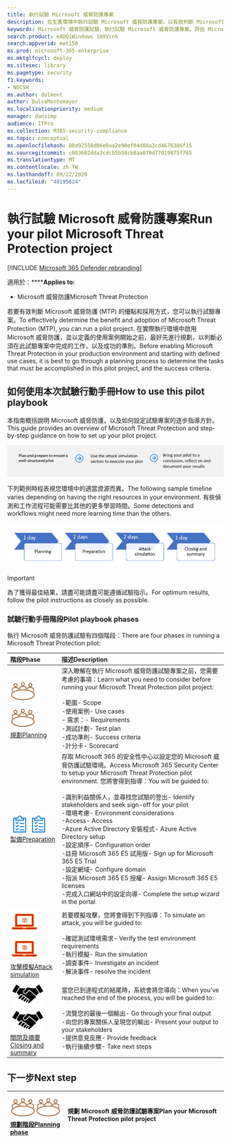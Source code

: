 ```yaml
---
title: 執行試驗 Microsoft 威脅防護專案
description: 在生產環境中執行試驗 Microsoft 威脅防護專案，以有效判斷 Microsoft 威脅防護 (MTP) 的優點和採用方式。
keywords: Microsoft 威脅防護試驗，執行試驗 Microsoft 威脅防護專案，評估 Microsoft 威脅防護中的實際執行、Microsoft 威脅防護試驗專案、網路安全性、高級持續性威脅、企業安全性、裝置、裝置、身分識別、使用者、資料、應用程式、事件、自動化調查和修正，以及高級搜尋
search.product: eADQiWindows 10XVcnh
search.appverid: met150
ms.prod: microsoft-365-enterprise
ms.mktglfcycl: deploy
ms.sitesec: library
ms.pagetype: security
f1.keywords:
- NOCSH
ms.author: dolmont
author: DulceMontemayor
ms.localizationpriority: medium
manager: dansimp
audience: ITPro
ms.collection: M365-security-compliance
ms.topic: conceptual
ms.openlocfilehash: 88d92558d86e0aa2e90ef04d88a3cd4676386f15
ms.sourcegitcommit: c083602dda3cdcb5b58cb8aa070d77019075f765
ms.translationtype: MT
ms.contentlocale: zh-TW
ms.lasthandoff: 09/22/2020
ms.locfileid: "48195624"
---
```

# <a name="run-your-pilot-microsoft-threat-protection-project"></a><span data-ttu-id="2bc66-104">執行試驗 Microsoft 威脅防護專案</span><span class="sxs-lookup"><span data-stu-id="2bc66-104">Run your pilot Microsoft Threat Protection project</span></span> 

[!INCLUDE [Microsoft 365 Defender rebranding](../includes/microsoft-defender.md)]


<span data-ttu-id="2bc66-105">適用於：\*\*\*\*</span><span class="sxs-lookup"><span data-stu-id="2bc66-105">**Applies to:**</span></span>
- <span data-ttu-id="2bc66-106">Microsoft 威脅防護</span><span class="sxs-lookup"><span data-stu-id="2bc66-106">Microsoft Threat Protection</span></span>

<span data-ttu-id="2bc66-107">若要有效判斷 Microsoft 威脅防護 (MTP) 的優點和採用方式，您可以執行試驗專案。</span><span class="sxs-lookup"><span data-stu-id="2bc66-107">To effectively determine the benefit and adoption of Microsoft Threat Protection (MTP), you can run a pilot project.</span></span> <span data-ttu-id="2bc66-108">在實際執行環境中啟用 Microsoft 威脅防護，並以定義的使用案例開始之前，最好先進行規劃，以判斷必須在此試驗專案中完成的工作，以及成功的準則。</span><span class="sxs-lookup"><span data-stu-id="2bc66-108">Before enabling Microsoft Threat Protection in your production environment and starting with defined use cases, it is best to go through a planning process to determine the tasks that must be accomplished in this pilot project, and the success criteria.</span></span> 


## <a name="how-to-use-this-pilot-playbook"></a><span data-ttu-id="2bc66-109">如何使用本次試驗行動手冊</span><span class="sxs-lookup"><span data-stu-id="2bc66-109">How to use this pilot playbook</span></span>

<span data-ttu-id="2bc66-110">本指南概括說明 Microsoft 威脅防護，以及如何設定試驗專案的逐步指導方針。</span><span class="sxs-lookup"><span data-stu-id="2bc66-110">This guide provides an overview of Microsoft Threat Protection and step-by-step guidance on how to set up your pilot project.</span></span> 

![執行 Microsoft 威脅防護試驗的階段](../../media/pilotphases.png)

<span data-ttu-id="2bc66-112">下列範例時程表視您環境中的適當資源而異。</span><span class="sxs-lookup"><span data-stu-id="2bc66-112">The following sample timeline varies depending on having the right resources in your environment.</span></span> <span data-ttu-id="2bc66-113">有些偵測和工作流程可能需要比其他的更多學習時間。</span><span class="sxs-lookup"><span data-stu-id="2bc66-113">Some detections and workflows might need more learning time than the others.</span></span>

![執行 Microsoft 威脅防護試驗的範例時程表](../../media/pilotimeline.png)

>[!IMPORTANT]
><span data-ttu-id="2bc66-115">為了獲得最佳結果，請盡可能請盡可能遵循試驗指示。</span><span class="sxs-lookup"><span data-stu-id="2bc66-115">For optimum results, follow the pilot instructions as closely as possible.</span></span>


### <a name="pilot-playbook-phases"></a><span data-ttu-id="2bc66-116">試驗行動手冊階段</span><span class="sxs-lookup"><span data-stu-id="2bc66-116">Pilot playbook phases</span></span> 

<span data-ttu-id="2bc66-117">執行 Microsoft 威脅防護試驗有四個階段：</span><span class="sxs-lookup"><span data-stu-id="2bc66-117">There are four phases in running a Microsoft Threat Protection pilot:</span></span>

|<span data-ttu-id="2bc66-118">階段</span><span class="sxs-lookup"><span data-stu-id="2bc66-118">Phase</span></span> | <span data-ttu-id="2bc66-119">描述</span><span class="sxs-lookup"><span data-stu-id="2bc66-119">Description</span></span> | 
|:-------|:-----|
| <span data-ttu-id="2bc66-120">![規劃](../../media/mtp/plan.png)</span><span class="sxs-lookup"><span data-stu-id="2bc66-120">![Planning](../../media/mtp/plan.png)</span></span><br>[<span data-ttu-id="2bc66-121">規劃</span><span class="sxs-lookup"><span data-stu-id="2bc66-121">Planning</span></span>](mtp-pilot-plan.md)| <span data-ttu-id="2bc66-122">深入瞭解在執行 Microsoft 威脅防護試驗專案之前，您需要考慮的事項：</span><span class="sxs-lookup"><span data-stu-id="2bc66-122">Learn what you need to consider before running your Microsoft Threat Protection pilot project:</span></span> <br><br><span data-ttu-id="2bc66-123">-範圍</span><span class="sxs-lookup"><span data-stu-id="2bc66-123">- Scope</span></span> <br> <span data-ttu-id="2bc66-124">-使用案例</span><span class="sxs-lookup"><span data-stu-id="2bc66-124">- Use cases</span></span> <br><span data-ttu-id="2bc66-125">- 需求：</span><span class="sxs-lookup"><span data-stu-id="2bc66-125">- Requirements</span></span> <br><span data-ttu-id="2bc66-126">-測試計劃</span><span class="sxs-lookup"><span data-stu-id="2bc66-126">- Test plan</span></span> <br> <span data-ttu-id="2bc66-127">-成功準則</span><span class="sxs-lookup"><span data-stu-id="2bc66-127">- Success criteria</span></span> <br> <span data-ttu-id="2bc66-128">-計分卡</span><span class="sxs-lookup"><span data-stu-id="2bc66-128">- Scorecard</span></span> 
| <span data-ttu-id="2bc66-129">![製備](../../media/prepare.png)</span><span class="sxs-lookup"><span data-stu-id="2bc66-129">![Preparation](../../media/prepare.png)</span></span> <br>[<span data-ttu-id="2bc66-130">製備</span><span class="sxs-lookup"><span data-stu-id="2bc66-130">Preparation</span></span>](mtp-evaluation.md)|  <span data-ttu-id="2bc66-131">存取 Microsoft 365 的安全性中心以設定您的 Microsoft 威脅防護試驗環境。</span><span class="sxs-lookup"><span data-stu-id="2bc66-131">Access Microsoft 365 Security Center to setup your Microsoft Threat Protection pilot  environment.</span></span> <span data-ttu-id="2bc66-132">您將會得到指導：</span><span class="sxs-lookup"><span data-stu-id="2bc66-132">You will be guided to:</span></span><br><br><span data-ttu-id="2bc66-133">-識別利益關係人，並尋找您試驗的登出</span><span class="sxs-lookup"><span data-stu-id="2bc66-133">- Identify stakeholders and seek sign-off for your pilot</span></span> <br> <span data-ttu-id="2bc66-134">-環境考慮</span><span class="sxs-lookup"><span data-stu-id="2bc66-134">- Environment considerations</span></span> <br><span data-ttu-id="2bc66-135">-Access</span><span class="sxs-lookup"><span data-stu-id="2bc66-135">- Access</span></span> <br><span data-ttu-id="2bc66-136">-Azure Active Directory 安裝程式</span><span class="sxs-lookup"><span data-stu-id="2bc66-136">- Azure Active Directory setup</span></span> <br> <span data-ttu-id="2bc66-137">-設定順序</span><span class="sxs-lookup"><span data-stu-id="2bc66-137">- Configuration order</span></span> <br> <span data-ttu-id="2bc66-138">-註冊 Microsoft 365 E5 試用版</span><span class="sxs-lookup"><span data-stu-id="2bc66-138">- Sign up for Microsoft 365 E5 Trial</span></span> <br> <span data-ttu-id="2bc66-139">-設定網域</span><span class="sxs-lookup"><span data-stu-id="2bc66-139">- Configure domain</span></span> <br><span data-ttu-id="2bc66-140">-指派 Microsoft 365 E5 授權</span><span class="sxs-lookup"><span data-stu-id="2bc66-140">- Assign Microsoft 365 E5 licenses</span></span> <br> <span data-ttu-id="2bc66-141">-完成入口網站中的設定向導</span><span class="sxs-lookup"><span data-stu-id="2bc66-141">- Complete the setup wizard in the portal</span></span>|
| <span data-ttu-id="2bc66-142">![攻擊模擬](../../media/mtp/run-sim.png)</span><span class="sxs-lookup"><span data-stu-id="2bc66-142">![Attack simulation](../../media/mtp/run-sim.png)</span></span> <br>[<span data-ttu-id="2bc66-143">攻擊模擬</span><span class="sxs-lookup"><span data-stu-id="2bc66-143">Attack simulation</span></span>](mtp-pilot-simulate.md) | <span data-ttu-id="2bc66-144">若要模擬攻擊，您將會得到下列指導：</span><span class="sxs-lookup"><span data-stu-id="2bc66-144">To simulate an attack, you will be guided to:</span></span><br><br><span data-ttu-id="2bc66-145">-確認測試環境需求</span><span class="sxs-lookup"><span data-stu-id="2bc66-145">- Verify the test environment requirements</span></span> <br><span data-ttu-id="2bc66-146">-執行模擬</span><span class="sxs-lookup"><span data-stu-id="2bc66-146">-  Run the simulation</span></span> <br><span data-ttu-id="2bc66-147">-調查事件</span><span class="sxs-lookup"><span data-stu-id="2bc66-147">- Investigate an incident</span></span> <br><span data-ttu-id="2bc66-148">-解決事件</span><span class="sxs-lookup"><span data-stu-id="2bc66-148">- resolve the incident</span></span> 
| <span data-ttu-id="2bc66-149">![關閉及摘要](../../media/mtp/close.png)</span><span class="sxs-lookup"><span data-stu-id="2bc66-149">![Closing and summary](../../media/mtp/close.png)</span></span> <br>[<span data-ttu-id="2bc66-150">關閉及摘要</span><span class="sxs-lookup"><span data-stu-id="2bc66-150">Closing and summary</span></span>](mtp-pilot-close.md) | <span data-ttu-id="2bc66-151">當您已到達程式的結尾時，系統會將您導向：</span><span class="sxs-lookup"><span data-stu-id="2bc66-151">When you've reached the end of the process, you will be guided to:</span></span><br><br><span data-ttu-id="2bc66-152">-流覽您的最後一個輸出</span><span class="sxs-lookup"><span data-stu-id="2bc66-152">- Go through your final output</span></span><br><span data-ttu-id="2bc66-153">-向您的專案關係人呈現您的輸出</span><span class="sxs-lookup"><span data-stu-id="2bc66-153">- Present your output to your stakeholders</span></span> <br><span data-ttu-id="2bc66-154">-提供意見反應</span><span class="sxs-lookup"><span data-stu-id="2bc66-154">- Provide feedback</span></span> <br><span data-ttu-id="2bc66-155">-執行後續步驟</span><span class="sxs-lookup"><span data-stu-id="2bc66-155">- Take next steps</span></span> 

## <a name="next-step"></a><span data-ttu-id="2bc66-156">下一步</span><span class="sxs-lookup"><span data-stu-id="2bc66-156">Next step</span></span>
|<span data-ttu-id="2bc66-157">![規劃階段](../../media/mtp/plan.png)</span><span class="sxs-lookup"><span data-stu-id="2bc66-157">![Planning phase](../../media/mtp/plan.png)</span></span> <br>[<span data-ttu-id="2bc66-158">規劃階段</span><span class="sxs-lookup"><span data-stu-id="2bc66-158">Planning phase</span></span>](mtp-pilot-plan.md) | <span data-ttu-id="2bc66-159">規劃 Microsoft 威脅防護試驗專案</span><span class="sxs-lookup"><span data-stu-id="2bc66-159">Plan your Microsoft Threat Protection pilot project</span></span> 
|:-------|:-----|
